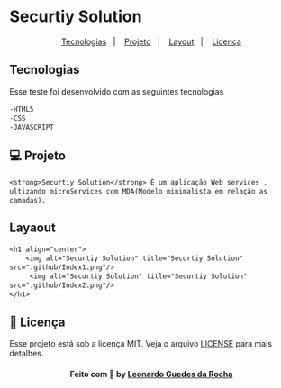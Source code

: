 # Securtiy Solution

<p align="center">
  <a href="#tecnologias">Tecnologias</a>&nbsp;&nbsp;&nbsp;|&nbsp;&nbsp;&nbsp;
  <a href="#-projeto">Projeto</a>&nbsp;&nbsp;&nbsp;|&nbsp;&nbsp;&nbsp;
  <a href="#-layout">Layout</a>&nbsp;&nbsp;&nbsp;|&nbsp;&nbsp;&nbsp;
  <a href="#memo-licença">Licença</a>
</p>

## Tecnologias

Esse teste foi desenvolvido com as seguintes tecnologias

    -HTML5
    -CSS
    -JAVASCRIPT 

## 💻 Projeto

    <strong>Securtiy Solution</strong> È um aplicação Web services , ultizando microServices com MDA(Modelo minimalista em relação as camadas).

## Layaout
    <h1 align="center">
        <img alt="Securtiy Solution" title="Securtiy Solution" src=".github/Index1.png"/>
         <img alt="Securtiy Solution" title="Securtiy Solution" src=".github/Index2.png"/>
    </h1>
## :memo: Licença

Esse projeto está sob a licença MIT. Veja o arquivo [LICENSE](LICENSE.md) para mais detalhes.


<h4 align="center">
    Feito com 💜 by <a href="https://www.linkedin.com/in/leonardo-guedes-95a016108/" target="_blank">Leonardo Guedes da Rocha</a>
</h4>